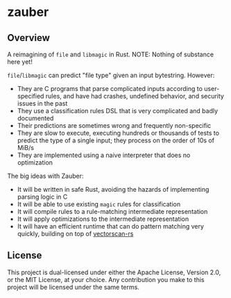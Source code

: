 # zauber

## Overview
A reimagining of `file` and `libmagic` in Rust.
NOTE: Nothing of substance here yet!

`file`/`libmagic` can predict "file type" given an input bytestring.
However:
- They are C programs that parse complicated inputs according to user-specified rules, and have had crashes, undefined behavior, and security issues in the past
- They use a classification rules DSL that is very complicated and badly documented
- Their predictions are sometimes wrong and frequently non-specific
- They are slow to execute, executing hundreds or thousands of tests to predict the type of a single input; they process on the order of 10s of MiB/s
- They are implemented using a naive interpreter that does no optimization

The big ideas with Zauber:
- It will be written in safe Rust, avoiding the hazards of implementing parsing logic in C
- It will be able to use existing `magic` rules for classification
- It will compile rules to a rule-matching intermediate representation
- It will apply optimizations to the intermediate representation
- It will have an efficient runtime that can do pattern matching very quickly, building on top of [vectorscan-rs](https://github.com/bradlarsen/vectorscan-rs)


## License
This project is dual-licensed under either the Apache License, Version 2.0, or the MIT License, at your choice.
Any contribution you make to this project will be licensed under the same terms.
